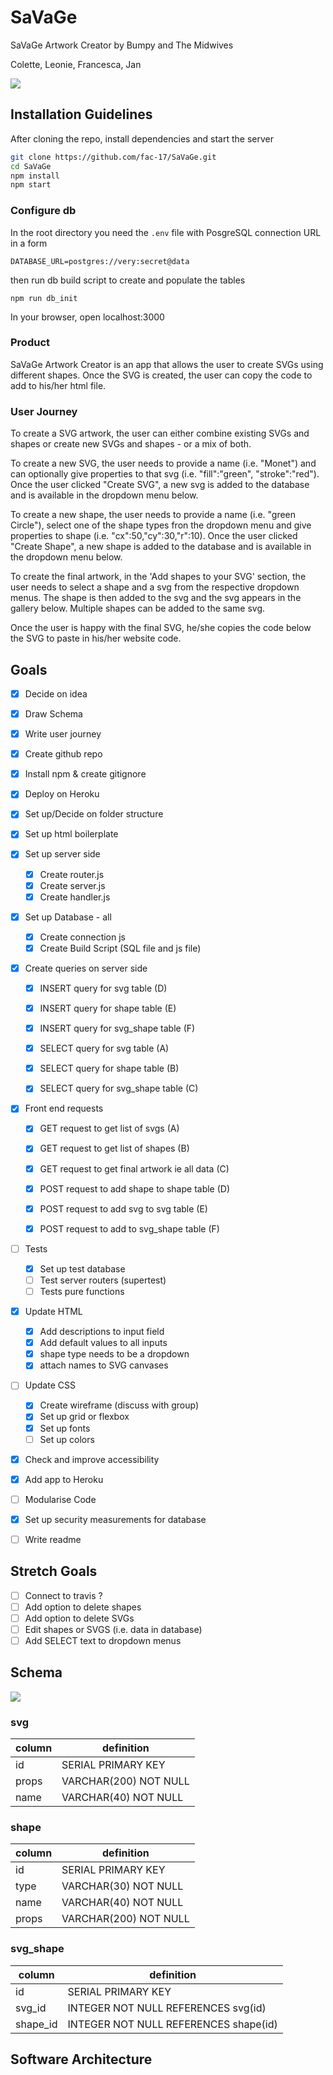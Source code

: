 # SaVaGe

SaVaGe Artwork Creator by Bumpy and The Midwives

Colette, Leonie, Francesca, Jan

![](https://i.imgur.com/1Cm41sr.png)


## Installation Guidelines

After cloning the repo, install dependencies and start the server
```bash
git clone https://github.com/fac-17/SaVaGe.git
cd SaVaGe
npm install
npm start
```

### Configure db
In the root directory you need the `.env` file with PosgreSQL connection URL in a form
```
DATABASE_URL=postgres://very:secret@data
````

then run db build script to create and populate the tables
```
npm run db_init
```
In your browser, open localhost:3000

### Product

SaVaGe Artwork Creator is an app that allows the user to create SVGs using different shapes. Once the SVG is created, the user can copy the code to add to his/her html file. 

### User Journey 
To create a SVG artwork, the user can either combine existing SVGs and shapes or create new SVGs and shapes - or a mix of both. 

To create a new SVG, the user needs to provide a name (i.e. "Monet") and can optionally give properties to that svg (i.e. "fill":"green", "stroke":"red"). Once the user clicked "Create SVG", a new svg is added to the database and is available in the dropdown menu below.

To create a new shape, the user needs to provide a name (i.e. "green Circle"), select one of the shape types fron the dropdown menu and give properties to shape (i.e. "cx":50,"cy":30,"r":10). Once the user clicked "Create Shape", a new shape is added to the database and is available in the dropdown menu below.

To create the final artwork, in the 'Add shapes to your SVG' section, the user needs to select a shape and a svg from the respective dropdown menus. The shape is then added to the svg and the svg appears in the gallery below. Multiple shapes can be added to the same svg. 

Once the user is happy with the final SVG, he/she copies the code below the SVG to paste in his/her website code. 

## Goals
- [x] Decide on idea
- [x] Draw Schema 
- [x] Write user journey 
- [x] Create github repo 
- [x] Install npm & create gitignore 
- [x] Deploy on Heroku
- [x] Set up/Decide on folder structure
- [x] Set up html boilerplate
- [x] Set up server side 
    - [x] Create router.js
    - [x] Create server.js 
    - [x] Create handler.js 
- [x] Set up Database - all
    - [x] Create connection js 
    - [x] Create Build Script (SQL file and js file)

- [x] Create queries on server side 
    - [x] INSERT query for svg table (D)
    - [x] INSERT query for shape table (E)
    - [x] INSERT query for svg_shape table (F)

    - [x] SELECT query for svg table (A)
    - [x] SELECT query for shape table (B)
    - [x] SELECT query for svg_shape table (C)

- [x] Front end requests 
    - [x] GET request to get list of svgs (A)
    - [x] GET request to get list of shapes (B)
    - [x] GET request to get final artwork ie all data (C)
    
    - [x] POST request to add shape to shape table (D)
    - [x] POST request to add svg to svg table (E)
    - [x] POST request to add to svg_shape table (F)

- [ ] Tests 
    - [x] Set up test database
     - [ ] Test server routers (supertest)
     - [ ] Tests pure functions

- [x] Update HTML 
    - [x] Add descriptions to input field
    - [x] Add default values to all inputs
    - [x] shape type needs to be a dropdown 
    - [x] attach names to SVG canvases 
    
- [ ] Update CSS 
    - [x] Create wireframe (discuss with group)
    - [x] Set up grid or flexbox 
    - [x] Set up fonts 
    - [ ] Set up colors 

- [x] Check and improve accessibility
- [x] Add app to Heroku 
- [ ] Modularise Code
- [x] Set up security measurements for database
- [ ] Write readme 


## Stretch Goals
- [ ] Connect to travis ?
- [ ] Add option to delete shapes 
- [ ] Add option to delete SVGs
- [ ] Edit shapes or SVGS (i.e. data in database)
- [ ] Add SELECT text to dropdown menus 

## Schema 
![](https://i.imgur.com/vQgf3pH.jpg)

### svg 

| column | definition |
| -------- | -------- | 
| id   | SERIAL PRIMARY KEY     | 
| props   | VARCHAR(200) NOT NULL     | 
| name   |   VARCHAR(40) NOT NULL  | 

### shape 

| column | definition |
|--------|------------|
| id | SERIAL PRIMARY KEY |
|   type | VARCHAR(30) NOT NULL |
|    name | VARCHAR(40) NOT NULL |
|    props | VARCHAR(200) NOT NULL|

### svg_shape
| column | definition |
|--------|------------|
|id |SERIAL PRIMARY KEY|
|svg_id |INTEGER NOT NULL REFERENCES svg(id)|
|shape_id | INTEGER NOT NULL REFERENCES shape(id)|

## Software Architecture
